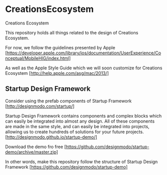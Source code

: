 # CreationsEcosystem
Creations Ecosystem

This repository holds all things related to the design of Creations Ecosystem.

For now, we follow the guidelines presented by Apple [https://developer.apple.com/library/ios/documentation/UserExperience/Conceptual/MobileHIG/index.html]

As well as the Apple Style Guide which we will soon customize for Creations Ecosystem
[http://help.apple.com/asg/mac/2013/]

## Startup Design Framework

Consider using the prefab components of Startup Framework [http://designmodo.com/startup/]

Startup Design Framework contains components and complex blocks which can easily be integrated into almost any design. All of these components are made in the same style, and can easily be integrated into projects, allowing us to create hundreds of solutions for your future projects. [http://designmodo.github.io/startup-demo/]

Download the demo fro free [https://github.com/designmodo/startup-demo/archive/master.zip]

In other words, make this repository follow the structure of Startup Design Framework [https://github.com/designmodo/startup-demo]
